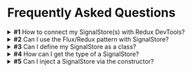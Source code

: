 # Frequently Asked Questions

<details>
  <summary><b>#1</b> How to connect my SignalStore(s) with Redux DevTools?</summary>

    There's no official connection between `@ngrx/signals` and the Redux Devtools.
    We expect the Angular Devtools will provide support for signals soon, which can be used to track the state.
    However, you could create a feature for this, or you can make use of the [`withDevtools` feature](https://github.com/angular-architects/ngrx-toolkit?tab=readme-ov-file#devtools-withdevtools) from the `@angular-architects/ngrx-toolkit` package.

</details>

<details>
  <summary><b>#2</b> Can I use the Flux/Redux pattern with SignalStore?</summary>

    Yes. Starting from NgRx version 19.2, the Events plugin introduces support for a Flux-style state management with SignalStore.
    It enables defining and dispatching events, handling them through reducers and effects, and maintaining a unidirectional data flow similar to the traditional Redux pattern.
    For more information, see the Events Plugin documentation.

</details>

<details>
  <summary><b>#3</b> Can I define my SignalStore as a class?</summary>

    Yes, it is possible to define a SignalStore using a class-based approach.
    However, the NgRx team recommends using the functional style for defining SignalStores.

    To define a class-based SignalStore, create a new class and extend from `signalStore`.

```ts
@Injectable()
export class CounterStore extends signalStore(
  { protectedState: false },
  withState({ count: 0 })
) {
  readonly doubleCount = computed(() => this.count() * 2);

  increment(): void {
    patchState(this, { count: this.count() + 1 });
  }
}
```

</details>

<details>
  <summary><b>#4</b> How can I get the type of a SignalStore?</summary>

    To get the type of a SignalStore, use the `InstanceType` utility type.

```ts
const CounterStore = signalStore(withState({ count: 0 }));

type CounterStore = InstanceType<typeof CounterStore>;

function logCount(store: CounterStore): void {
  console.log(store.count());
}
```

</details>

<details>
  <summary><b>#5</b> Can I inject a SignalStore via the constructor?</summary>

    Yes. To inject a SignalStore via the constructor, define and export its type with the same name.

```ts
// counter-store.ts
export const CounterStore = signalStore(withState({ count: 0 }));

export type CounterStore = InstanceType<typeof CounterStore>;

// counter.ts
import { CounterStore } from './counter.store';

@Component({
  /* ... */
})
export class Counter {
  constructor(readonly store: CounterStore) {}
}
```

</details>
